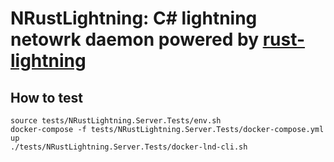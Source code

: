 
# NRustLightning: C# lightning netowrk daemon powered by [rust-lightning](https://github.com/rust-bitcoin/rust-lightning)

## How to test

```
source tests/NRustLightning.Server.Tests/env.sh
docker-compose -f tests/NRustLightning.Server.Tests/docker-compose.yml up
./tests/NRustLightning.Server.Tests/docker-lnd-cli.sh
```

